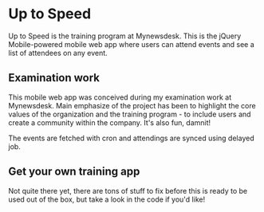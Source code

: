 # Up to Speed

Up to Speed is the training program at Mynewsdesk. This is the jQuery Mobile-powered mobile web app where users can attend events and see a list of attendees on any event.

## Examination work

This mobile web app was conceived during my examination work at Mynewsdesk. Main emphasize of the project has been to highlight the core values of the organization and the training program - to include users and create a community within the company. It's also fun, damnit!

The events are fetched with cron and attendings are synced using delayed job.

## Get your own training app

Not quite there yet, there are tons of stuff to fix before this is ready to be used out of the box, but take a look in the code if you'd like! 